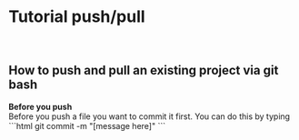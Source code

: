 # Tutorial push/pull
<br/>
<h2>How to push and pull an existing project via git bash</h2>
<b>Before you push</b><br/>
Before you push a file you want to commit it first. You can do this by typing
<br/>
```html
git commit -m "[message here]"
```

